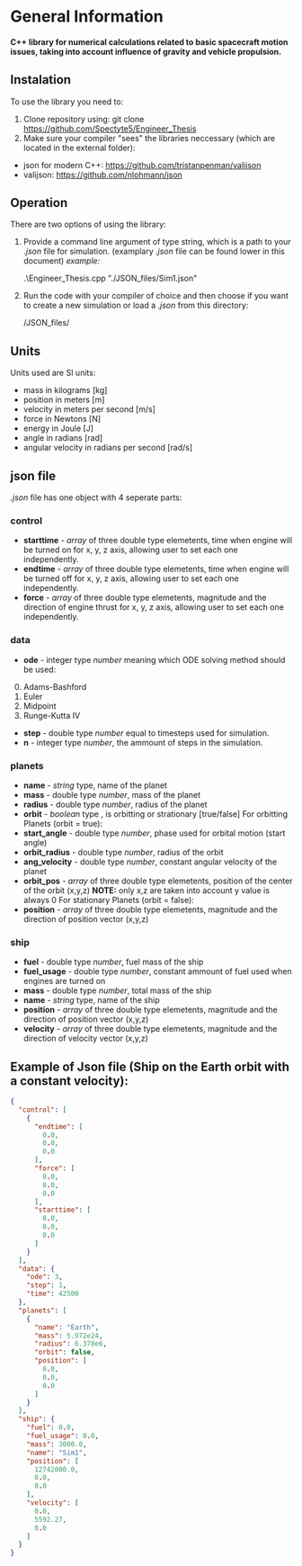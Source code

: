 # General Information

#### C++ library for numerical calculations related to basic spacecraft motion issues, taking into account influence of gravity and vehicle propulsion.

## Instalation
To use the library you need to:
1. Clone repository using:
        git clone https://github.com/Spectyte5/Engineer_Thesis
2. Make sure your compiler "sees" the libraries neccessary (which are located in the external folder):
- json for modern C++: https://github.com/tristanpenman/valijson
- valijson: https://github.com/nlohmann/json

## Operation
There are two options of using the library:
1. Provide a command line argument of type string, which is a path to your *.json* file for simulation. (examplary *.json* file can be found lower in this document)
*example:*
     
    .\Engineer_Thesis.cpp "./JSON_files/Sim1.json"

2. Run the code with your compiler of choice and then choose if you want to create a new simulation or load a *.json* from this directory:
        
   
    <Library directory>/JSON_files/

## Units
Units used are SI units:
- mass in kilograms [kg]
- position in meters [m]
- velocity in meters per second [m/s]
- force in Newtons [N]
- energy in Joule [J]
- angle in radians [rad]
- angular velocity in radians per second [rad/s]

## json file
*.json* file has one object with 4 seperate parts:
### control 
- **starttime** - *array* of three double type elemetents, time when engine will be turned on for x, y, z axis, allowing user to set each one independently.
- **endtime** - *array* of three double type elemetents, time when engine will be turned off for x, y, z axis, allowing user to set each one independently.
- **force** - *array* of three double type elemetents, magnitude and the direction of engine thrust for x, y, z axis, allowing user to set each one independently.
### data
- **ode** - integer type *number* meaning which ODE solving method should be used:
0. Adams-Bashford
1. Euler
2. Midpoint
3. Runge-Kutta IV
- **step** - double type *number* equal to timesteps used for simulation. 
- **n** - integer type *number*, the ammount of steps in the simulation.
### planets 
- **name** - *string* type, name of the planet
- **mass** - double type *number*, mass of the planet
- **radius** - double type *number*, radius of the planet
- **orbit** - *boolean* type , is orbitting or strationary [true/false] 
For orbitting Planets (orbit = true):
- **start_angle** - double type *number*, phase used for orbital motion (start angle)
- **orbit_radius** - double type *number*, radius of the orbit
- **ang_velocity** - double type *number*, constant angular velocity of the planet 
- **orbit_pos** - *array* of three double type elemetents, position of the center of the orbit (x,y,z)
 **NOTE:** only x,z are taken into account y value is always 0
For stationary Planets (orbit = false):
- **position** - *array* of three double type elemetents, magnitude and the direction of position vector (x,y,z)
### ship
- **fuel** - double type *number*, fuel mass of the ship 
- **fuel_usage** - double type *number*, constant ammount of fuel used when engines are turned on 
- **mass** - double type *number*, total mass of the ship
- **name** - *string* type, name of the ship
- **position** - *array* of three double type elemetents, magnitude and the direction of position vector (x,y,z)
- **velocity** - *array* of three double type elemetents, magnitude and the direction of velocity vector (x,y,z)


## Example of Json file (Ship on the Earth orbit with a constant velocity):
```json
{
  "control": [
    {
      "endtime": [
        0.0,
        0.0,
        0.0
      ],
      "force": [
        0.0,
        0.0,
        0.0
      ],
      "starttime": [
        0.0,
        0.0,
        0.0
      ]
    }
  ],
  "data": {
    "ode": 3,
    "step": 1,
    "time": 42500
  },
  "planets": [
    {
      "name": "Earth",
      "mass": 5.972e24,
      "radius": 6.378e6,
      "orbit": false,
      "position": [
        0.0,
        0.0,
        0.0
      ]
    }
  ],
  "ship": {
    "fuel": 0.0,
    "fuel_usage": 0.0,
    "mass": 3000.0,
    "name": "Sim1",
    "position": [
      12742000.0,
      0.0,
      0.0
    ],
    "velocity": [
      0.0,
      5592.27,
      0.0
    ]
  }
}
```